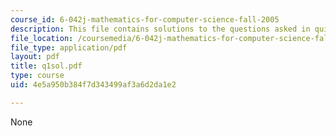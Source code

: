 ```yaml
---
course_id: 6-042j-mathematics-for-computer-science-fall-2005
description: This file contains solutions to the questions asked in quiz 1.
file_location: /coursemedia/6-042j-mathematics-for-computer-science-fall-2005/4e5a950b384f7d343499af3a6d2da1e2_q1sol.pdf
file_type: application/pdf
layout: pdf
title: q1sol.pdf
type: course
uid: 4e5a950b384f7d343499af3a6d2da1e2

---
```

None
